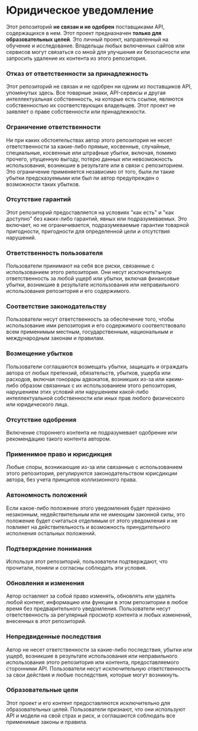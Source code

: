 # Юридическое уведомление

Этот репозиторий **не связан и не одобрен** поставщиками API, содержащихся в нем. Этот проект предназначен **только для образовательных целей**. Это личный проект, направленный на обучение и исследование. Владельцы любых включенных сайтов или сервисов могут связаться со мной для улучшения их безопасности или запросить удаление их контента из этого репозитория.

### **Отказ от ответственности за принадлежность**

Этот репозиторий не связан и не одобрен ни одним из поставщиков API, упомянутых здесь. Все товарные знаки, API-сервисы и другая интеллектуальная собственность, на которые есть ссылки, являются собственностью их соответствующих владельцев. Этот проект не заявляет о праве собственности или принадлежности.

### **Ограничение ответственности**

Ни при каких обстоятельствах автор этого репозитория не несет ответственности за какие-либо прямые, косвенные, случайные, специальные, косвенные или штрафные убытки, включая, помимо прочего, упущенную выгоду, потерю данных или невозможность использования, возникшие в результате или в связи с репозиторием. Это ограничение применяется независимо от того, были ли такие убытки предсказуемыми или был ли автор предупрежден о возможности таких убытков.

### **Отсутствие гарантий**

Этот репозиторий предоставляется на условиях "как есть" и "как доступно" без каких-либо гарантий, явных или подразумеваемых. Это включает, но не ограничивается, подразумеваемые гарантии товарной пригодности, пригодности для определенной цели и отсутствия нарушений.

### **Ответственность пользователя**

Пользователи принимают на себя все риски, связанные с использованием этого репозитория. Они несут исключительную ответственность за любой ущерб или убытки, включая финансовые убытки, возникшие в результате использования или неправильного использования репозитория и его содержимого.

### **Соответствие законодательству**

Пользователи несут ответственность за обеспечение того, чтобы использование ими репозитория и его содержимого соответствовало всем применимым местным, государственным, национальным и международным законам и правилам.

### **Возмещение убытков**

Пользователи соглашаются возмещать убытки, защищать и ограждать автора от любых претензий, обязательств, убытков, ущерба или расходов, включая гонорары адвокатов, возникших из-за или каким-либо образом связанных с их использованием этого репозитория, нарушением этих условий или нарушением какой-либо интеллектуальной собственности или иных прав любого физического или юридического лица.

### **Отсутствие одобрения**

Включение стороннего контента не подразумевает одобрение или рекомендацию такого контента автором.

### **Применимое право и юрисдикция**

Любые споры, возникающие из-за или связанные с использованием этого репозитория, регулируются законодательством юрисдикции автора, без учета принципов коллизионного права.

### **Автономность положений**

Если какое-либо положение этого уведомления будет признано незаконным, недействительным или не имеющим законной силы, это положение будет считаться отделимым от этого уведомления и не повлияет на действительность и возможность принудительного исполнения остальных положений.

### **Подтверждение понимания**

Используя этот репозиторий, пользователи подтверждают, что прочитали, поняли и согласны соблюдать эти условия.

### **Обновления и изменения**

Автор оставляет за собой право изменять, обновлять или удалять любой контент, информацию или функции в этом репозитории в любое время без предварительного уведомления. Пользователи несут ответственность за регулярный просмотр контента и любых изменений, внесенных в этот репозиторий.

### **Непредвиденные последствия**

Автор не несет ответственности за какие-либо последствия, убытки или ущерб, возникшие в результате использования или неправильного использования этого репозитория или контента, предоставляемого сторонними API. Пользователи несут исключительную ответственность за свои действия и любые последствия, которые могут возникнуть.

### **Образовательные цели**

Этот проект и его контент предоставляются исключительно для образовательных целей. Пользователи признают, что они используют API и модели на свой страх и риск, и соглашаются соблюдать все применимые законы и правила.